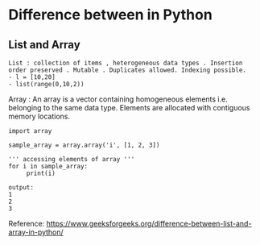 # Difference between in Python

## List and Array 
```
List : collection of items , heterogeneous data types . Insertion order preserved . Mutable . Duplicates allowed. Indexing possible.
- l = [10,20]
- list(range(0,10,2))
```
Array : An array is a vector containing homogeneous elements i.e. belonging to the same data type. Elements are allocated with contiguous memory locations.
```
import array 
  
sample_array = array.array('i', [1, 2, 3])   
  
''' accessing elements of array '''
for i in sample_array: 
     print(i)
     
output:
1
2
3

```

Reference: 
https://www.geeksforgeeks.org/difference-between-list-and-array-in-python/
